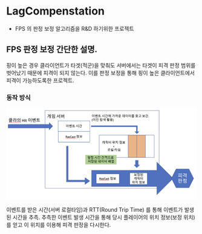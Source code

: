 # LagCompenstation

* FPS 의 판정 보정 알고리즘을 R&D 하기위한 프로젝트

## FPS 판정 보정 간단한 설명. 

핑이 높은 경우 클라이언트가 타겟(적군)을 맞춰도 서버에서는 타겟이 피격 판정 범위를 벗어났기 때문에 피격이 되지 않는다.
이를 판정 보정을 통해 핑이 높은 클라이언트에서 피격이 가능하도록한 프로젝트.

### 동작 방식

![scenario](./scenario.png)

이벤트를 받은 시간(서버 로컬타임)과 RTT(Round Trip Time) 를 통해 이벤트가 발생된 시간을 추측.
추측한 이벤트 발생 시간을 통해 당시 플레이어의 위치 정보(보정 위치)를 얻고 이 위치를 이용해 피격 판정을 다시한다.

